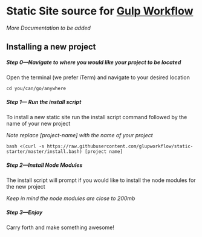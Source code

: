 # Static Site source for [Gulp Workflow](https://github.com/ripe-gulp-workflow/gulp-workflow)
*More Documentation to be added*

## Installing a new project
##### Step 0—Navigate to where you would like your project to be located
Open the terminal (we prefer iTerm) and navigate to your desired location

```
cd you/can/go/anywhere
```

##### Step 1— Run the install script
To install a new static site run the install script command followed by the name of your new project

*Note replace [project-name] with the name of your project*

```
bash <(curl -s https://raw.githubusercontent.com/glupworkflow/static-starter/master/install.bash) [project name]
```

##### Step 2—Install Node Modules
The install script will prompt if you would like to install the node modules for the new project

*Keep in mind the node modules are close to 200mb*

##### Step 3—Enjoy
Carry forth and make something awesome!

